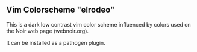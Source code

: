 ## Vim Colorscheme "elrodeo"

This is a dark low contrast vim color scheme influenced by colors used on the Noir web page (webnoir.org).

It can be installed as a pathogen plugin.
